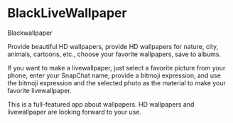 # BlackLiveWallpaper

Blackwallpaper

Provide beautiful HD wallpapers, provide HD wallpapers for nature, city, animals, cartoons, etc., choose your favorite wallpapers, save to albums.

If you want to make a livewallpaper, just select a favorite picture from your phone, enter your SnapChat name, provide a bitmoji expression, and use the bitmoji expression and the selected photo as the material to make your favorite livewallpaper.

This is a full-featured app about wallpapers. HD wallpapers and livewallpaper are looking forward to your use.
